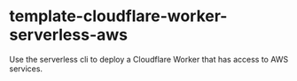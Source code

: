 # template-cloudflare-worker-serverless-aws
Use the serverless cli to deploy a Cloudflare Worker that has access to AWS services.
